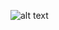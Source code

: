 ![alt text](https://www.google.com/url?sa=i&url=https%3A%2F%2Fparade.com%2F1121135%2Fsamuelmurrian%2Fbatman-quotes%2F&psig=AOvVaw0fEZoFzapO0cT5CWh7kSQ_&ust=1703359695930000&source=images&cd=vfe&opi=89978449&ved=0CBIQjRxqFwoTCJCB2Mfjo4MDFQAAAAAdAAAAABAD)
